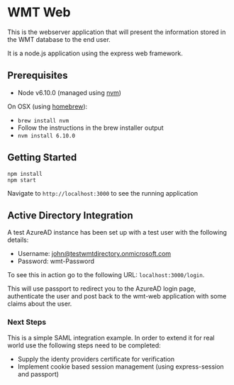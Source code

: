 # WMT Web
This is the webserver application that will present the information stored in
the WMT database to the end user.

It is a node.js application using the express web framework.

## Prerequisites
- Node v6.10.0 (managed using [nvm](https://github.com/creationix/nvm))

On OSX (using [homebrew](https://brew.sh/)):

- `brew install nvm`
- Follow the instructions in the brew installer output
- `nvm install 6.10.0`

## Getting Started
```
npm install
npm start
```

Navigate to `http://localhost:3000` to see the running application

## Active Directory Integration
A test AzureAD instance has been set up with a test user with the following
details:

- Username: john@testwmtdirectory.onmicrosoft.com
- Password: wmt-Password

To see this in action go to the following URL: `localhost:3000/login`.

This will use passport to redirect you to the AzureAD login page, authenticate
the user and post back to the wmt-web application with some claims about the
user.

### Next Steps
This is a simple SAML integration example. In order to extend it for real world
use the following steps need to be completed:

- Supply the identy providers certificate for verification
- Implement cookie based session management (using express-session and passport)
